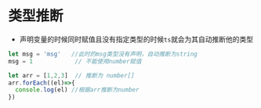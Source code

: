 # 类型推断

* 声明变量的时候同时赋值且没有指定类型的时候`ts`就会为其自动推断他的类型
```ts
let msg = 'msg'   //此时的msg类型没有声明，自动推断为string
msg = 1            // 不能使用number赋值

let arr = [1,2,3]  // 推断为 number[]
arr.forEach((el)=>{
  console.log(el) //根据arr推断为number
})
```
